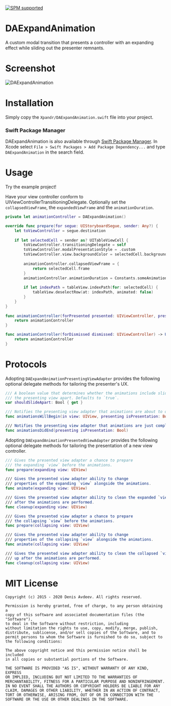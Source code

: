 [![SPM supported](https://img.shields.io/badge/Swift%20Package%20Manager-compatible-brightgreen.svg)](https://swift.org/package-manager)
# DAExpandAnimation
A custom modal transition that presents a controller with an expanding effect while sliding out the presenter remnants.
# Screenshot
![DAExpandAnimation](https://raw.githubusercontent.com/ifitdoesntwork/DAExpandAnimation/master/Xpandr/screencapture.gif)
# Installation
Simply copy the `Xpandr/DAExpandAnimation.swift` file into your project.
### Swift Package Manager
DAExpandAnimation is also available through [Swift Package Manager](https://github.com/apple/swift-package-manager/). In Xcode select `File > Swift Packages > Add Package Dependency...` and type `DAExpandAnimation` in the search field.
# Usage
Try the example project!

Have your view controller conform to UIViewControllerTransitioningDelegate. Optionally set the `collapsedViewFrame`, the `expandedViewFrame` and the `animationDuration`.
```swift
private let animationController = DAExpandAnimation()

override func prepare(for segue: UIStoryboardSegue, sender: Any?) {
    let toViewController = segue.destination
    
    if let selectedCell = sender as? UITableViewCell {
        toViewController.transitioningDelegate = self
        toViewController.modalPresentationStyle = .custom
        toViewController.view.backgroundColor = selectedCell.backgroundColor
        
        animationController.collapsedViewFrame = {
            return selectedCell.frame
        }
        animationController.animationDuration = Constants.someAnimationDuration
        
        if let indexPath = tableView.indexPath(for: selectedCell) {
            tableView.deselectRow(at: indexPath, animated: false)
        }
    }
}
    
func animationController(forPresented presented: UIViewController, presenting: UIViewController, source: UIViewController) -> UIViewControllerAnimatedTransitioning? {
    return animationController
}

func animationController(forDismissed dismissed: UIViewController) -> UIViewControllerAnimatedTransitioning? {
    return animationController
}
```
# Protocols

Adopting `DAExpandAnimationPresentingViewAdapter` provides the following optional delegate methods for tailoring the presenter's UX.

```swift
/// A boolean value that determines whether the animations include sliding
/// the presenting view apart. Defaults to `true`.
var shouldSlideApart: Bool { get }

/// Notifies the presenting view adapter that animations are about to occur.
func animationsWillBegin(in view: UIView, presenting isPresentation: Bool)

/// Notifies the presenting view adapter that animations are just completed.
func animationsDidEnd(presenting isPresentation: Bool)
```
Adopting `DAExpandAnimationPresentedViewAdapter` provides the following optional delegate methods for tailoring the presentation of a new view controller.

```swift
/// Gives the presented view adapter a chance to prepare
/// the expanding `view` before the animations.
func prepare(expanding view: UIView)

/// Gives the presented view adapter ability to change
/// properties of the expanding `view` alongside the animations.
func animate(expanding view: UIView)

/// Gives the presented view adapter ability to clean the expanded `view` up
/// after the animations are performed.
func cleanup(expanding view: UIView)

/// Gives the presented view adapter a chance to prepare
/// the collapsing `view` before the animations.
func prepare(collapsing view: UIView)

/// Gives the presented view adapter ability to change
/// properties of the collapsing `view` alongside the animations.
func animate(collapsing view: UIView)

/// Gives the presented view adapter ability to clean the collapsed `view`
/// up after the animations are performed.
func cleanup(collapsing view: UIView)
```
# MIT License

	Copyright (c) 2015 - 2020 Denis Avdeev. All rights reserved.

	Permission is hereby granted, free of charge, to any person obtaining a
	copy of this software and associated documentation files (the "Software"),
	to deal in the Software without restriction, including
	without limitation the rights to use, copy, modify, merge, publish,
	distribute, sublicense, and/or sell copies of the Software, and to
	permit persons to whom the Software is furnished to do so, subject to
	the following conditions:

	The above copyright notice and this permission notice shall be included
	in all copies or substantial portions of the Software.

	THE SOFTWARE IS PROVIDED "AS IS", WITHOUT WARRANTY OF ANY KIND, EXPRESS
	OR IMPLIED, INCLUDING BUT NOT LIMITED TO THE WARRANTIES OF
	MERCHANTABILITY, FITNESS FOR A PARTICULAR PURPOSE AND NONINFRINGEMENT.
	IN NO EVENT SHALL THE AUTHORS OR COPYRIGHT HOLDERS BE LIABLE FOR ANY
	CLAIM, DAMAGES OR OTHER LIABILITY, WHETHER IN AN ACTION OF CONTRACT,
	TORT OR OTHERWISE, ARISING FROM, OUT OF OR IN CONNECTION WITH THE
	SOFTWARE OR THE USE OR OTHER DEALINGS IN THE SOFTWARE.
